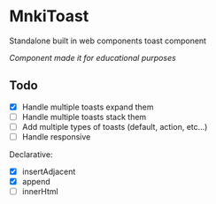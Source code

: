 # MnkiToast

Standalone built in web components toast component

*Component made it for educational purposes*

## Todo

- [x] Handle multiple toasts expand them
- [ ] Handle multiple toasts stack them
- [ ] Add multiple types of toasts (default, action, etc...)
- [ ] Handle responsive

Declarative:
- [x] insertAdjacent
- [x] append
- [ ] innerHtml
